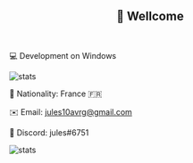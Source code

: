 <h2 align="center">👋 Wellcome </h2>
<br>

💻 Development on Windows


![stats](https://github-readme-stats.vercel.app/api/top-langs/?username=julesG10&layout=compact&langs_count=15&hide=other&theme=dark)

🏴 Nationality: France 🇫🇷

✉️ Email: jules10avrg@gmail.com

💬 Discord: jules#6751

![stats](https://github-readme-stats.vercel.app/api?username=julesG10&show_icons=true&theme=dark)
